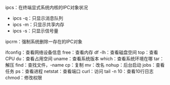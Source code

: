 ipcs：在终端显式系统内核的IPC对象状况

- ipcs -q：只显示消息队列
- ipcs -m：只显示共享内存
- ipcs -s：只显示信号量

ipcrm：强制系统删除一存在的IPC对象



ifconfig：查看网络设备信息
free：查看内存
df -lh：查看磁盘空间
top：查看CPU
du：查看占用空间
uname：查看系统版本
which：查看系统环境在哪
tar：解压
find：查找文件，-name
cp：复制
mv：改名
nohup：后台启动
jobs：查看任务
ps：查看进程
netstat：查看端口
curl：访问
tail -n 10：查看10行日志
chmod：修改权限
